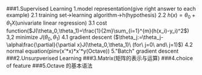 ###1.Supervised Learning
1.model representation(give right answer to each example)
2.1 training set->learning algorithm->h(hypothesis)
2.2 $h(x)=\theta_0+\theta_1X$(univariate linear regression)
3.1 cost function($J(\theta_0,\theta_1)=\frac{1}{2m}\sum_{i=1}^{m}(h(x_i)-y_i)^2$)
3,2 minimize $J(\theta_0,\theta_1)$
4.1 gradient descent ($\theta_j:=\theta_j-\alpha\frac{\partial}{\partial x}J(\theta_0,\theta_1)\ (for\ j=0\ and\ j=1)$)
4.2 normal equation(pinv(x'*x)*x'*y(Octave))
5."Batch" gradient descent
###2.Unsurpverised Learning
###3.Matrix(矩阵的表示与运算)
###4.choice of feature
###5.Octave 的基本语法